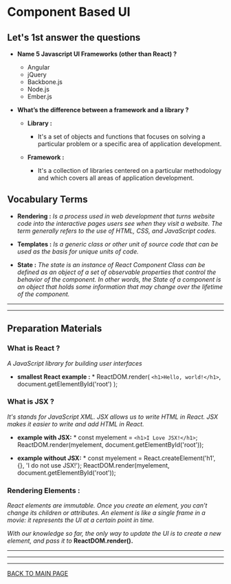# **Component Based UI**

## **Let's 1st answer the questions**

* **Name 5 Javascript UI Frameworks (other than React) ?**
  * Angular
  * jQuery
  * Backbone.js
  * Node.js
  * Ember.js

*  **What’s the difference between a framework and a library ?**
   * **Library :**
     * It's a set of objects and functions that focuses on solving a particular problem or a specific area of application development.

   * **Framework :**
     * It's a collection of libraries centered on a particular methodology and which covers all areas of application development.



## **Vocabulary Terms**

* **Rendering :**
*Is a process used in web development that turns website code into the interactive pages users see when they visit a website. The term generally refers to the use of HTML, CSS, and JavaScript codes.*

* **Templates :**
*Is a generic class or other unit of source code that can be used as the basis for unique units of code.*

* **State :**
*The state is an instance of React Component Class can be defined as an object of a set of observable properties that control the behavior of the component. In other words, the State of a component is an object that holds some information that may change over the lifetime of the component.*

***
***


## **Preparation Materials**

### **What is React ?**
*A JavaScript library for building user interfaces*


* **smallest React example :**
      * ReactDOM.render(
        `<h1>Hello, world!</h1>`,
        document.getElementById('root')
        );
        
        
        
        
### **What is JSX ?**
*It's stands for JavaScript XML. JSX allows us to write HTML in React. JSX makes it easier to write and add HTML in React.*


* **example with JSX:**
      * const myelement = `<h1>I Love JSX!</h1>`;
        ReactDOM.render(myelement, document.getElementById('root'));
        
        
        
        
* **example without JSX:**
      * const myelement = React.createElement('h1', {}, 'I do not use JSX!');
        ReactDOM.render(myelement, document.getElementById('root'));
        
        
        
### **Rendering Elements :**

*React elements are immutable. Once you create an element, you can’t change its children or attributes. An element is like a single frame in a movie: it represents the UI at a certain point in time.*

*With our knowledge so far, the only way to update the UI is to create a new element, and pass it to*
 **ReactDOM.render().**
 
 
***
***
***
[BACK TO MAIN PAGE](https://github.com/farahalwahaibi/Reading-Notes/blob/main/README.md)
